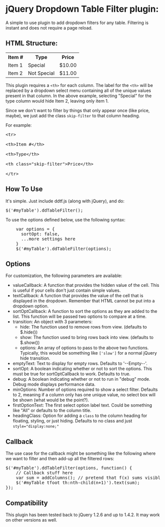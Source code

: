 jQuery Dropdown Table Filter plugin:
=============================

A simple to use plugin to add dropdown filters for any table.  Filtering is instant and does not require a page reload.  

HTML Structure:
------------------------
<table>
<tr>
  <th>Item #</th>
  <th>Type</th>
  <th class="skip-filter">Price</th>
</tr>
<tr>
  <td>Item 1</td>
  <td>Special</td>
  <td>$10.00</td>
</tr>
<tr>
  <td>Item 2</td>
  <td>Not Special</td>
  <td>$11.00</td>
</tr>
</table>

This plugin requires a `<th>` for each column.  The label for the `<th>` will be replaced by a dropdown select menu containing all of the unique values present in that column.  In the above example, selecting "Special" for the type column would hide Item 2, leaving only item 1.

Since we don't want to filter by things that only appear once (like price, maybe), we just add the class `skip-filter` to that column heading.

For example:

<pre>
&lt;tr&gt;<br />
&lt;th&gt;Item #&lt;/th&gt;<br />
&lt;th&gt;Type&lt;/th&gt;<br />
&lt;th class=&quot;skip-filter&quot;&gt;Price&lt;/th&gt;<br />
&lt;/tr&gt;
</pre>

How To Use
-------------------
It's simple.  Just include ddtf.js (along with jQuery), and do:
    <pre>$('#myTable').ddTableFilter();</pre>
To use the options defined below, use the following syntax:
<pre>    var options = {
      sortOpt: false,
      ...more settings here
    }
    $('#myTable').ddTableFilter(options); </pre>
	


Options
------------
For customization, the following parameters are available:

*  valueCallback: A function that provides the hidden value of the cell.  This is useful if your cells don't just contain simple values.
*  textCallback: A function that provides the value of the cell that is displayed in the dropdown.  Remember that HTML cannot be put into a dropdown option.
*  sortOptCallback: A function to sort the options as they are added to the list.  This function will be passed two options to compare at a time.  
*  transition: An object with 3 parameters: 
    *  hide: The function used to remove rows from view. (defaults to $.hide())
    * show: The function used to bring rows back into view. (defaults to $.show())
    * options: An array of options to pass to the above two functions.  Typically, this would be something like `['slow']` for a normal jQuery hide transition.
*  emptyText: Text to display for empty rows.  Defaults to '--Empty--'.
*  sortOpt: A boolean indicating whether or not to sort the options.  This must be true for sortOptCallback to work.  Defaults to true.
*  debug: A boolean indicating whether or not to run in "debug" mode.  Debug mode displays performance data.
*  minOptions: Number of options required to show a select filter.  Defaults to 2, meaning if a column only has one unique value, no select box will be shown (what would be the point?).
*  firstOptionText: The first select option label text. Could be something like "All" or defaults to the column title.
*  headingClass: Option for adding a `class` to the column heading for floating, styling, or just hiding. Defaults to no class and just `style="display:none;"`


Callback
------------
The use case for the callback might be something like the following where we want to filter and then add-up all the filtered rows:

<pre>$('#myTable').ddTableFilter(options, function() {
	// Callback stuff here
	var sum = addColumns(); // pretend that f(x) sums visible column data or something
	$('#myTable tfoot th:nth-child(n+1)').text(sum);
});</pre>


Compatibility
-------------------
This plugin has been tested back to jQuery 1.2.6 and up to 1.4.2.  It may work on other versions as well.
